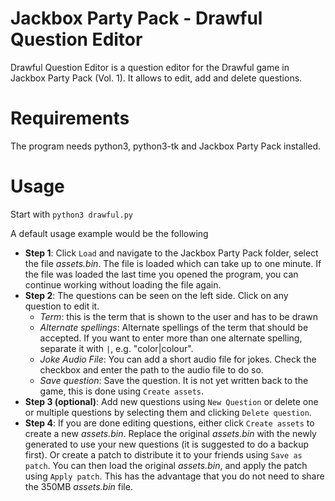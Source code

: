 Jackbox Party Pack - Drawful Question Editor
=========

Drawful Question Editor is a question editor for the Drawful game in Jackbox Party Pack (Vol. 1). It allows to edit, add and delete questions. 

# Requirements

The program needs python3, python3-tk and Jackbox Party Pack installed. 

# Usage

Start with 
`python3 drawful.py`

A default usage example would be the following
+ **Step 1**: Click `Load` and navigate to the Jackbox Party Pack folder, select the file *assets.bin*. The file is loaded which can take up to one minute. If the file was loaded the last time you opened the program, you can continue working without loading the file again.
+ **Step 2**: The questions can be seen on the left side. Click on any question to edit it. 
  * *Term*: this is the term that is shown to the user and has to be drawn
  * *Alternate spellings*: Alternate spellings of the term that should be accepted. If you want to enter more than one alternate spelling, separate it with `|`, e.g. "color|colour".
  * *Joke Audio File*: You can add a short audio file for jokes. Check the checkbox and enter the path to the audio file to do so.
  * *Save question*: Save the question. It is not yet written back to the game, this is done using `Create assets`.
+ **Step 3 (optional)**: Add new questions using `New Question` or delete one or multiple questions by selecting them and clicking `Delete question`.
+ **Step 4**: If you are done editing questions, either click `Create assets` to create a new *assets.bin*. Replace the original *assets.bin* with the newly generated to use your new questions (it is suggested to do a backup first). Or create a patch to distribute it to your friends using `Save as patch`. You can then load the original *assets.bin*, and apply the patch using `Apply patch`. This has the advantage that you do not need to share the 350MB *assets.bin* file. 